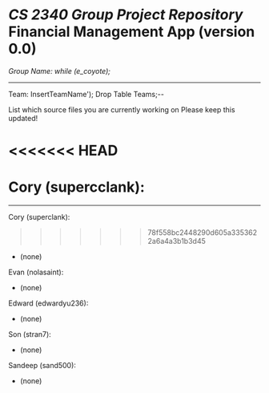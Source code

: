 *CS 2340 Group Project Repository*
Financial Management App (version 0.0)
===
*Group Name: while (e_coyote);*

---


Team: InsertTeamName'); Drop Table Teams;--

List which source files you are currently working on
Please keep this updated!

<<<<<<< HEAD
=====================
Cory (supercclank):
=======
---

Cory (superclank):
>>>>>>> 78f558bc2448290d605a3353622a6a4a3b1b3d45
  + (none)

Evan (nolasaint):
  + (none)

Edward (edwardyu236):
  + (none)

Son (stran7):
  + (none)

Sandeep (sand500):
  + (none)


